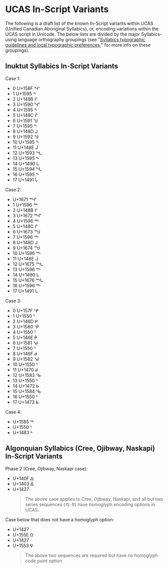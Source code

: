 # UCAS In-Script Variants

The following is a draft list of the known In-Script variants within UCAS (Unified Canadian Aboriginal Syllabics), or, encoding variations within the UCAS script in Unicode. The below lists are divided by the major Syllabics-using language orthography groupings (see "[Syllabics typographic guidelines and local typographic preferences
](https://www.typotheque.com/articles/syllabics-typographic-guidelines)" for more info on these groupings).

## Inuktut Syllabics In-Script Variants

Case 1:

- 0 U+158F ᖏ
- 1 U+1595 ᖕ
- 2 U+148B ᒋ
- 3 U+1590 ᖐ
- 4 U+1595 ᖕ
- 5 U+148C ᒌ
- 6 U+1591 ᖑ
- 7 U+1595 ᖕ
- 8 U+148D ᒍ
- 9 U+1592 ᖒ
- 10 U+1595 ᖕ
- 11 U+148E ᒎ
- 12 U+1593 ᖓ
- 13 U+1595 ᖕ
- 14 U+1490 ᒐ
- 15 U+1594 ᖔ
- 16 U+1595 ᖕ
- 17 U+1491 ᒑ

Case 2:

- U+1671 ᙱ
- 1 U+1596 ᖖ
- 2 U+148B ᒋ
- 3 U+1672 ᙲ
- 4 U+1596 ᖖ
- 5 U+148C ᒌ
- 6 U+1673 ᙳ
- 7 U+1596 ᖖ
- 8 U+148D ᒍ
- 9 U+1674 ᙴ
- 10 U+1596 ᖖ
- 11 U+148E ᒎ
- 12 U+1675 ᙵ
- 13 U+1596 ᖖ
- 14 U+1490 ᒐ
- 15 U+1676 ᙶ
- 16 U+1596 ᖖ
- 17 U+1491 ᒑ

Case 3:

- 0 U+157F ᕿ
- 1 U+1550 ᕐ
- 2 U+146D ᑭ
- 3 U+1580 ᖀ
- 4 U+1550 ᕐ
- 5 U+146E ᑮ
- 6 U+1581 ᖁ
- 7 U+1550 ᕐ
- 8 U+146F ᑯ
- 9 U+1582 ᖂ
- 10 U+1550 ᕐ
- 11 U+1470 ᑰ
- 12 U+1583 ᖃ
- 13 U+1550 ᕐ
- 14 U+1472 ᑲ
- 15 U+1584 ᖄ
- 16 U+1550 ᕐ
- 17 U+1473 ᑳ

Case 4:

- U+1585 ᖅ
- U+1550 ᕐ
- U+1483 ᒃ

## Algonquian Syllabics (Cree, Ojibway, Naskapi) In-Script Variants

Phase 2 (Cree, Ojibway, Naskapi case):

- U+140F ᐏ
- U+1403 ᐃ
- U+1427 ᐧ
  > The above case applies to Cree, Ojibway, Naskapi, and all but two series sequences (ᐧᕞ ᐧᕓ) have homoglyph encoding options in UCAS.

Case below that does not have a homoglyph option:

- U+1427 ᐧ
- U+155E ᕞ
- U+1427 ᐧ
- U+1553 ᕓ
  > The above two sequences are required but have no homoglyph code point option.
